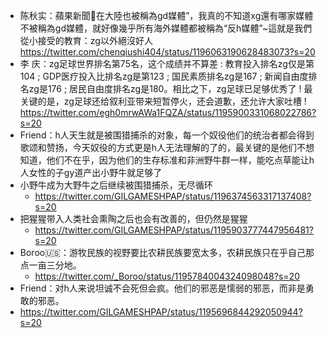 - 陈秋实：蘋果新聞🍎在大陸也被稱為gd媒體”，我真的不知道xg還有哪家媒體不被稱為gd媒體，就好像幾乎所有海外媒體都被稱為“反h媒體”~這就是我們從小接受的教育：zg以外絕沒好人
https://twitter.com/chenqiushi404/status/1196063190628483073?s=20
- 李 庆：zg足球世界排名第75名，这个成绩并不算差 : 教育投入排名zg仅是第104 ; GDP医疗投入比排名zg是第123 ; 国民素质排名zg是167 ; 新闻自由度排名zg是176 ; 居民自由度排名zg是180。相比之下，zg足球已足够优秀了 ! 最关键的是，zg足球还给叙利亚带来短暂停火，还会道歉，还允许大家吐槽 !
https://twitter.com/egh0mrwAWa1FQZA/status/1195900331068022786?s=20
- Friend：h人天生就是被围猎捕杀的对象，每一个奴役他们的统治者都会得到歌颂和赞扬，今天奴役的方式更是h人无法理解的了的，最关键的是他们不想知道，他们不在乎，因为他们的生存标准和非洲野牛群一样，能吃点草能让h人女性的子gy道产出小野牛就足够了
- 小野牛成为大野牛之后继续被围猎捕杀，无尽循环
  - https://twitter.com/GILGAMESHPAP/status/1196374563317137408?s=20
- 把猩猩带入人类社会熏陶之后也会有改善的，但仍然是猩猩
  - https://twitter.com/GILGAMESHPAP/status/1195903777447956481?s=20
- Boroo🇺🇸：游牧民族的视野要比农耕民族要宽太多，农耕民族只在乎自己那点一亩三分地。
  - https://twitter.com/_Boroo/status/1195784004324098048?s=20
- Friend：对h人来说坦诚不会死但会疯。他们的邪恶是懦弱的邪恶，而非是勇敢的邪恶。
- https://twitter.com/GILGAMESHPAP/status/1195696844292050944?s=20
